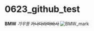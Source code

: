 # 0623_github_test
**BMW**
*갸우뚱*
~~가나다라마바사~~
![BMW_mark](https://github.com/user-attachments/assets/cf9c48b7-6aac-4859-bb59-09699e2c0c24)
